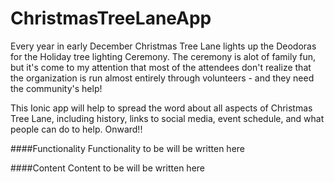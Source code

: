 # ChristmasTreeLaneApp

Every year in early December Christmas Tree Lane lights up the Deodoras for the Holiday tree lighting Ceremony.  The ceremony is alot of family fun, but it's come to my attention that most of the attendees don't realize that the organization is run almost entirely through volunteers - and they need the community's help!  

This Ionic app will help to spread the word about all aspects of Christmas Tree Lane, including history, links to social media, event schedule, and what people can do to help.  Onward!!

####Functionality
Functionality to be will be written here

####Content
Content to be will be written here
